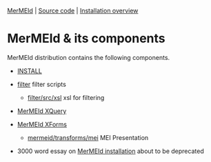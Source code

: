 
[MerMEId](../README.md) | [Source code](./README.md) | [Installation overview ](INSTALL.md)

MerMEId & its components
==============================

MerMEId distribution contains the following components.

* [INSTALL](INSTALL.md)   
* [filter](./filter/README.md) filter scripts
  - [filter/src/xsl](filter/src/xsl/) xsl for filtering 
* [MerMEId XQuery](./xqueries/README.md)
* [MerMEId XForms](./mermeid/README.md)
  - [mermeid/transforms/mei](mermeid/transforms/mei) MEI Presentation

* 3000 word essay on [MerMEId installation](https://rawgit.com/Det-Kongelige-Bibliotek/MerMEId/master/trunk/mermeid/INSTALL.html) about to be deprecated
